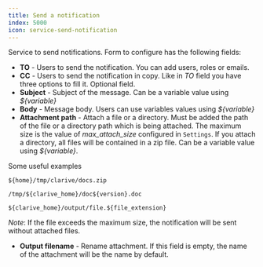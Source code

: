 ```yaml
---
title: Send a notification
index: 5000
icon: service-send-notification
---
```


Service to send notifications. Form to configure has the following fields:

- **TO** - Users to send the notification. You can add users, roles or emails.
- **CC** - Users to send the notification in copy. Like in *TO* field you have three options to fill it. Optional field.
- **Subject** - Subject of the message. Can be a variable value using *${variable}*
- **Body** - Message body. Users can use variables values using *${variable}*
- **Attachment path** - Attach a file or a directory. Must be added the path of the file or a directory path which is
  being attached. The maximum size is the value of *max_attach_size* configured in `Settings`. If you attach
a directory, all files will be contained in a zip file. Can be a variable value using *${variable}*.

Some useful examples

    ${home}/tmp/clarive/docs.zip

    /tmp/${clarive_home}/doc${version}.doc

    ${clarive_home}/output/file.${file_extension}


*Note*: If the file exceeds the maximum size, the notification will be sent without attached files.

- **Output filename** - Rename attachment. If this field is empty, the name of the attachment will be the name by
  default.
